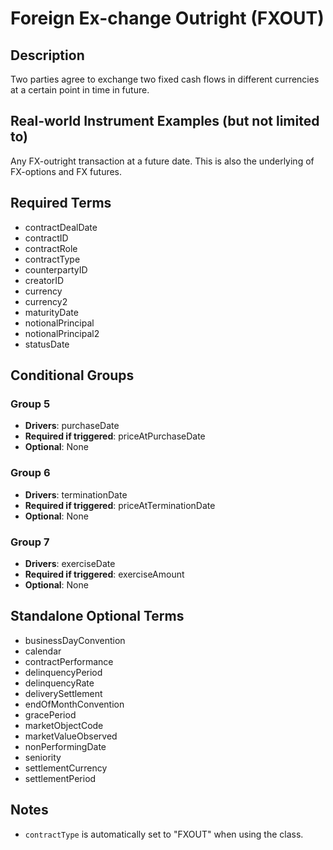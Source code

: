 # Foreign Ex-change Outright (FXOUT)

## Description
Two parties agree to exchange two fixed cash flows in different currencies at a certain point in time in future.

## Real-world Instrument Examples (but not limited to)
Any FX-outright transaction at a future date. This is also the underlying of FX-options and FX futures.

## Required Terms
- contractDealDate
- contractID
- contractRole
- contractType
- counterpartyID
- creatorID
- currency
- currency2
- maturityDate
- notionalPrincipal
- notionalPrincipal2
- statusDate

## Conditional Groups
### Group 5
* **Drivers**: purchaseDate
* **Required if triggered**: priceAtPurchaseDate
* **Optional**: None

### Group 6
* **Drivers**: terminationDate
* **Required if triggered**: priceAtTerminationDate
* **Optional**: None

### Group 7
* **Drivers**: exerciseDate
* **Required if triggered**: exerciseAmount
* **Optional**: None

## Standalone Optional Terms
- businessDayConvention
- calendar
- contractPerformance
- delinquencyPeriod
- delinquencyRate
- deliverySettlement
- endOfMonthConvention
- gracePeriod
- marketObjectCode
- marketValueObserved
- nonPerformingDate
- seniority
- settlementCurrency
- settlementPeriod

## Notes
- `contractType` is automatically set to "FXOUT" when using the class.

